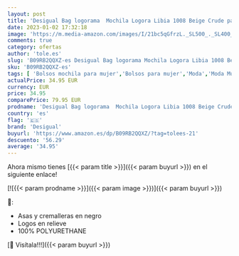 ```yaml
---
layout: post
title: 'Desigual Bag logorama  Mochila Logora Libia 1008 Beige Crude para Mujer  Blanco'
date: 2023-01-02 17:32:18
image: 'https://m.media-amazon.com/images/I/21bc5qGfrzL._SL500_._SL400_.jpg'
comments: true
category: ofertas
author: 'tole.es'
slug: 'B09RB2QQXZ-es Desigual Bag logorama Mochila Logora Libia 1008 Beige...'
sku: 'B09RB2QQXZ-es'
tags: [ 'Bolsos mochila para mujer','Bolsos para mujer','Moda','Moda Mujer','desigual','mochila','🇪🇸', ]
actualPrice: 34.95 EUR
currency: EUR
price: 34.95
comparePrice: 79.95 EUR
prodname: 'Desigual Bag logorama  Mochila Logora Libia 1008 Beige Crude para Mujer  Blanco'
country: 'es'
flag: '🇪🇸'
brand: 'Desigual'
buyurl: 'https://www.amazon.es/dp/B09RB2QQXZ/?tag=tolees-21'
descuento: '56.29'
average: '34.95'
---
```


Ahora mismo tienes [{{< param title >}}]({{< param buyurl >}}) en el siguiente enlace!

[![{{< param prodname >}}]({{< param image >}})]({{< param buyurl >}})

🔎:

- Asas y cremalleras en negro
- Logos en relieve
- 100% POLYURETHANE

[🛒 Visítala!!!]({{< param buyurl >}})

